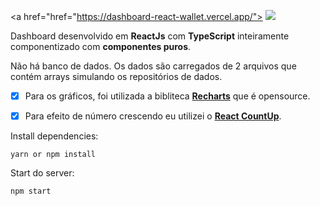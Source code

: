 
   <a href="href="https://dashboard-react-wallet.vercel.app/">
      <img src="https://i.postimg.cc/mZJypQmz/minhacarteirapreview.gif"/>
   </a>

Dashboard desenvolvido em **ReactJs** com **TypeScript** inteiramente componentizado com **componentes puros**.



Não há banco de dados. Os dados são carregados de 2 arquivos que contém arrays simulando os repositórios de dados.

- [x] Para os gráficos, foi utilizada a bibliteca [**Recharts**](http://recharts.org/en-US) que é opensource.
- [x] Para efeito de número crescendo eu utilizei o [**React CountUp**](https://www.npmjs.com/package/react-countup).


Install dependencies:
```
yarn or npm install
```

Start do server:
```
npm start
```
